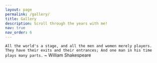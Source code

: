 ```yaml
---
layout: page
permalink: /gallery/
title: Gallery
description: Scroll through the years with me!
nav: true
nav_order: 6
---
```


`All the world's a stage, and all the men and women merely players. They have their exits and their entrances; And one man in his time plays many parts.` ~ William Shakespeare
<!-- 
This is me talking about what I do, and showing off the motion capture suit lol 🤩 @ADAPT Centre - Ireland 

<div class="row mt-3">
    {% include video.html path="https://youtu.be/RowyHo7N4UM?si=LBgZepp6c4Gujy24" class="img-fluid rounded z-depth-1" %}
</div>


The GV (Graphics & Vision) group was @Furthr Festival showcasing some research demos 💪

<div class="row mt-3">
    {% include video.html path="https://youtu.be/zVVycbM-ovY?si=UPStfyKNKusK4JmS" class="img-fluid rounded z-depth-1" %}
</div>


You know research is fun when you do demos at the biggest music festival of Ireland - Electric Picnic 😉

<div class="row mt-3">
    {% include video.html path="https://youtu.be/2ZCp2lS-7MM?si=ybSTnlUa4hfxMPxG" class="img-fluid rounded z-depth-1" %}
</div>

> People do not naturally become morally excellent or practically wise. They become so, if at all, only as the result of lifelong personal and community effort. ~ Aristotle -->

<!-- Blessed to have such amazing community around!

<div class="row mt-3">
    <div class="col-sm mt-3 mt-md-0">
        {% include figure.html loading="eager" path="assets/img/wb1.jpg" class="img-fluid rounded z-depth-1" %}
    </div>
    <div class="col-sm mt-3 mt-md-0">
        {% include figure.html loading="eager" path="assets/img/wb2.jpg" class="img-fluid rounded z-depth-1" %}
    </div>
    <div class="col-sm mt-3 mt-md-0">
        {% include figure.html loading="eager" path="assets/img/wb3.jpg" class="img-fluid rounded z-depth-1" %}
    </div>
    <div class="col-sm mt-3 mt-md-0">
        {% include figure.html loading="eager" path="assets/img/wb4.jpg" class="img-fluid rounded z-depth-1" %}
    </div>
    <div class="col-sm mt-3 mt-md-0">
        {% include figure.html loading="eager" path="assets/img/wb5.jpg" class="img-fluid rounded z-depth-1" %}
    </div>
    <div class="col-sm mt-3 mt-md-0">
        {% include figure.html loading="eager" path="assets/img/wb6.jpg" class="img-fluid rounded z-depth-1" %}
    </div>
</div> -->



<!-- This is an example post with videos. It supports local video files.

<div class="row mt-3">
    <div class="col-sm mt-3 mt-md-0">
        {% include video.html path="assets/video/pexels-engin-akyurt-6069112-960x540-30fps.mp4" class="img-fluid rounded z-depth-1" controls=true autoplay=true %}
    </div>
    <div class="col-sm mt-3 mt-md-0">
        {% include video.html path="assets/video/pexels-engin-akyurt-6069112-960x540-30fps.mp4" class="img-fluid rounded z-depth-1" controls=true %}
    </div>
</div>
<div class="caption">
    A simple, elegant caption looks good between video rows, after each row, or doesn't have to be there at all.
</div> -->

<!-- 
This is an example post with image galleries.

<div class="row mt-3">
    <div class="col-sm mt-3 mt-md-0">
        {% include figure.liquid loading="eager" path="assets/img/9.jpg" class="img-fluid rounded z-depth-1" %}
    </div>
    <div class="col-sm mt-3 mt-md-0">
        {% include figure.liquid loading="eager" path="assets/img/7.jpg" class="img-fluid rounded z-depth-1" %}
    </div>
</div>
<div class="caption">
    A simple, elegant caption looks good between image rows, after each row, or doesn't have to be there at all.
</div>

Images can be made zoomable.
Simply add `data-zoomable` to `<img>` tags that you want to make zoomable.

<div class="row mt-3">
    <div class="col-sm mt-3 mt-md-0">
        {% include figure.liquid loading="eager" path="assets/img/8.jpg" class="img-fluid rounded z-depth-1" zoomable=true %}
    </div>
    <div class="col-sm mt-3 mt-md-0">
        {% include figure.liquid loading="eager" path="assets/img/10.jpg" class="img-fluid rounded z-depth-1" zoomable=true %}
    </div>
</div>

The rest of the images in this post are all zoomable, arranged into different mini-galleries.

<div class="row mt-3">
    <div class="col-sm mt-3 mt-md-0">
        {% include figure.liquid path="assets/img/11.jpg" class="img-fluid rounded z-depth-1" zoomable=true %}
    </div>
    <div class="col-sm mt-3 mt-md-0">
        {% include figure.liquid path="assets/img/12.jpg" class="img-fluid rounded z-depth-1" zoomable=true %}
    </div>
    <div class="col-sm mt-3 mt-md-0">
        {% include figure.liquid path="assets/img/7.jpg" class="img-fluid rounded z-depth-1" zoomable=true %}
    </div>
</div> -->